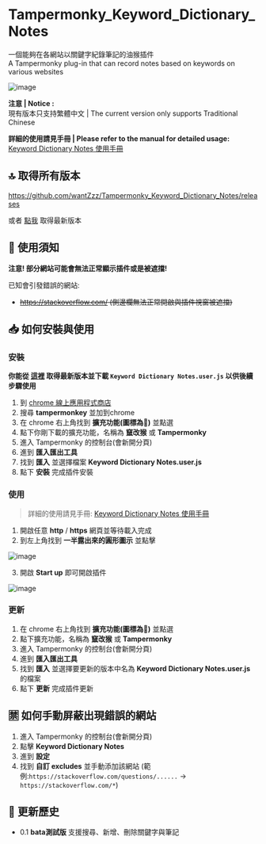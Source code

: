 # Tampermonky_Keyword_Dictionary_Notes
一個能夠在各網站以關鍵字紀錄筆記的油猴插件 \
A Tampermonky plug-in that can record notes based on keywords on various websites

![image](https://github.com/wantZzz/Tampermonky_Keyword_Dictionary_Notes/blob/main/github_sidepicture.png)

**注意 | Notice :** \
現有版本只支持繁體中文 | The current version only supports Traditional Chinese

**詳細的使用請見手冊 | Please refer to the manual for detailed usage:** \
[Keyword Dictionary Notes 使用手冊](https://github.com/wantZzz/Tampermonky_Keyword_Dictionary_Notes/blob/main/Keyword_Dictionary_Notes_manual.md)

## 🔝 取得所有版本

https://github.com/wantZzz/Tampermonky_Keyword_Dictionary_Notes/releases

或者 [點我](https://github.com/wantZzz/Tampermonky_Keyword_Dictionary_Notes/releases/latest) 取得最新版本

## 📖 使用須知

**注意! 部分網站可能會無法正常顯示插件或是被遮擋!**

已知會引發錯誤的網站:
- ~~https://stackoverflow.com/ (側邊欄無法正常開啟與插件視窗被遮擋)~~

## 📥 如何安裝與使用

### 安裝
**你能從 [這裡](https://github.com/wantZzz/Tampermonky_Keyword_Dictionary_Notes/releases/latest) 取得最新版本並下載 `Keyword Dictionary Notes.user.js` 以供後續步驟使用**

1. 到 [chrome 線上應用程式商店](https://chrome.google.com/webstore/category/extensions) 
2. 搜尋 **tampermonkey** 並加到chrome
3. 在 chrome 右上角找到 **擴充功能(圖標為🧩)** 並點選
4. 點下你剛下載的擴充功能，名稱為 **竄改猴** 或 **Tampermonky**
5. 進入 Tampermonky 的控制台(會新開分頁)
6. 進到 **匯入匯出工具**
7. 找到 **匯入** 並選擇檔案 **Keyword Dictionary Notes.user.js**
8. 點下 **安裝** 完成插件安裝

### 使用

> 詳細的使用請見手冊: [Keyword Dictionary Notes 使用手冊](https://github.com/wantZzz/Tampermonky_Keyword_Dictionary_Notes/blob/main/Keyword_Dictionary_Notes_manual.md)

1. 開啟任意 **http** / **https** 網頁並等待載入完成
2. 到左上角找到 **一半露出來的圓形圖示** 並點擊

![image](https://github.com/wantZzz/Tampermonky_Keyword_Dictionary_Notes/blob/main/using_clip1.png)

3. 開啟 **Start up** 即可開啟插件

![image](https://github.com/wantZzz/Tampermonky_Keyword_Dictionary_Notes/blob/main/using_clip2.png)

### 更新
1. 在 chrome 右上角找到 **擴充功能(圖標為🧩)** 並點選
2. 點下擴充功能，名稱為 **竄改猴** 或 **Tampermonky**
3. 進入 Tampermonky 的控制台(會新開分頁)
4. 進到 **匯入匯出工具**
7. 找到 **匯入** 並選擇要更新的版本中名為 **Keyword Dictionary Notes.user.js** 的檔案
8. 點下 **更新** 完成插件更新

## 🈲 如何手動屏蔽出現錯誤的網站

1. 進入 Tampermonky 的控制台(會新開分頁)
6. 點擊 **Keyword Dictionary Notes**
7. 進到 **設定**
8. 找到 **自訂 excludes** 並手動添加該網站
(範例:`https://stackoverflow.com/questions/......` -> `https://stackoverflow.com/*`)

## 📰 更新歷史

- 0.1 **bata測試版** 支援搜尋、新增、刪除關鍵字與筆記
